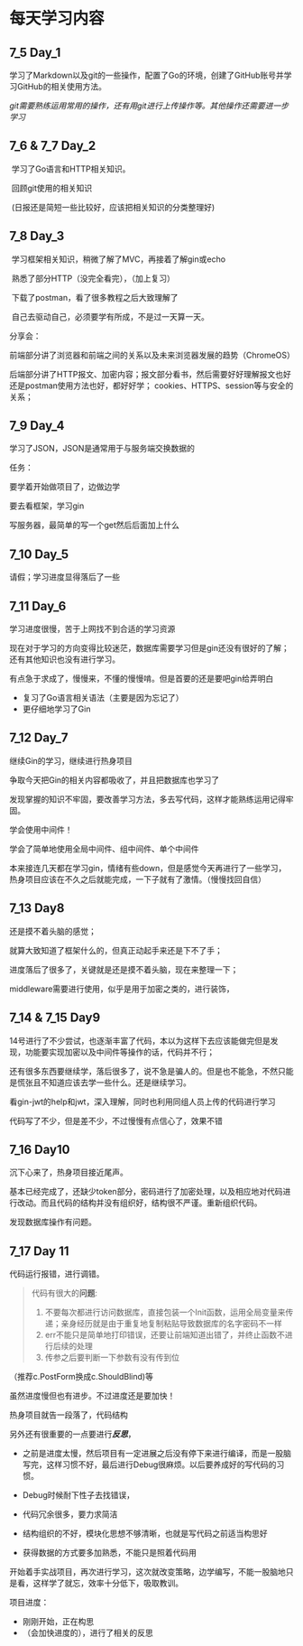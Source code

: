 # 每天学习内容

## 7_5 Day_1

​		学习了Markdown以及git的一些操作，配置了Go的环境，创建了GitHub账号并学习GitHub的相关使用方法。

​		*git需要熟练运用常用的操作，还有用git进行上传操作等。其他操作还需要进一步学习*

## 7_6 & 7_7 Day_2

​		学习了Go语言和HTTP相关知识。

​		回顾git使用的相关知识

​	    (日报还是简短一些比较好，应该把相关知识的分类整理好)

## 7_8 Day_3

​		学习框架相关知识，稍微了解了MVC，再接着了解gin或echo

​		熟悉了部分HTTP（没完全看完），（加上复习）

​		下载了postman，看了很多教程之后大致理解了

​		自己去驱动自己，必须要学有所成，不是过一天算一天。

分享会：

​		前端部分讲了浏览器和前端之间的关系以及未来浏览器发展的趋势（ChromeOS）

​		后端部分讲了HTTP报文、加密内容；报文部分看书，然后需要好好理解报文也好还是postman使用方法也好，都好好学；   cookies、HTTPS、session等与安全的关系；

## 7_9 Day_4

学习了JSON，JSON是通常用于与服务端交换数据的

任务：

要学着开始做项目了，边做边学

要去看框架，学习gin

写服务器，最简单的写一个get然后后面加上什么

## 7_10 Day_5

请假；学习进度显得落后了一些

## 7_11 Day_6

学习进度很慢，苦于上网找不到合适的学习资源

现在对于学习的方向变得比较迷茫，数据库需要学习但是gin还没有很好的了解；还有其他知识也没有进行学习。

有点急于求成了，慢慢来，不懂的慢慢啃。但是首要的还是要吧gin给弄明白

* 复习了Go语言相关语法（主要是因为忘记了）
* 更仔细地学习了Gin

## 7_12   Day_7

继续Gin的学习，继续进行热身项目

争取今天把Gin的相关内容都吸收了，并且把数据库也学习了

发现掌握的知识不牢固，要改善学习方法，多去写代码，这样才能熟练运用记得牢固。



学会使用中间件！

学会了简单地使用全局中间件、组中间件、单个中间件



本来接连几天都在学习gin，情绪有些down，但是感觉今天再进行了一些学习，热身项目应该在不久之后就能完成，一下子就有了激情。（慢慢找回自信）

## 7_13  Day8

还是摸不着头脑的感觉；

就算大致知道了框架什么的，但真正动起手来还是下不了手；

进度落后了很多了，关键就是还是摸不着头脑，现在来整理一下；

middleware需要进行使用，似乎是用于加密之类的，进行装饰，

## 7_14 & 7_15  Day9

14号进行了不少尝试，也逐渐丰富了代码，本以为这样下去应该能做完但是发现，功能要实现加密以及中间件等操作的话，代码并不行；

还有很多东西要继续学，落后很多了，说不急是骗人的。但是也不能急，不然只能是慌张且不知道应该去学一些什么。还是继续学习。

看gin-jwt的help和jwt，深入理解，同时也利用同组人员上传的代码进行学习

代码写了不少，但是差不少，不过慢慢有点信心了，效果不错

## 7_16  Day10

沉下心来了，热身项目接近尾声。

基本已经完成了，还缺少token部分，密码进行了加密处理，以及相应地对代码进行改动。而且代码的结构并没有组织好，结构很不严谨。重新组织代码。

发现数据库操作有问题。

## 7_17 Day 11

代码运行报错，进行调错。

> 代码有很大的**问题**:
>
> 1. 不要每次都进行访问数据库，直接包装一个Init函数，运用全局变量来传递；亲身经历就是由于重复地复制粘贴导致数据库的名字密码不一样
> 2. err不能只是简单地打印错误，还要让前端知道出错了，并终止函数不进行后续的处理
> 3. 传参之后要判断一下参数有没有传到位

（推荐c.PostForm换成c.ShouldBlind)等

虽然进度慢但也有进步。不过进度还是要加快！

热身项目就告一段落了，代码结构

另外还有很重要的一点要进行***反思***，

* 之前是进度太慢，然后项目有一定进展之后没有停下来进行编译，而是一股脑写完，这样习惯不好，最后进行Debug很麻烦。以后要养成好的写代码的习惯。
* Debug时候耐下性子去找错误，
* 代码冗余很多，要力求简洁
* 结构组织的不好，模块化思想不够清晰，也就是写代码之前适当构思好

* 获得数据的方式要多加熟悉，不能只是照着代码用



开始着手实战项目，再次进行学习，这次就改变策略，边学编写，不能一股脑地只是看，这样学了就忘，效率十分低下，吸取教训。



项目进度：

* 刚刚开始，正在构思
* （会加快进度的），进行了相关的反思